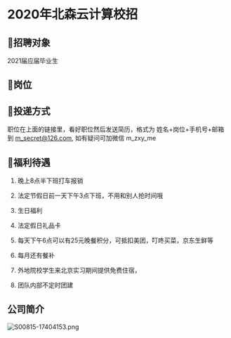 # 2020年北森云计算校招

## 🌝招聘对象
2021届应届毕业生

## 📃岗位

[岗位&招聘流程]: https://beisen.m.zhiye.com/index.html

## 📧投递方式

职位在上面的链接里，看好职位然后发送简历，格式为 姓名+岗位+手机号+邮箱 到 m_secret@126.com, 如有疑问可加微信 m_zxy_me

## 🎁福利待遇

1. 晚上8点半下班打车报销

2. 法定节假日前一天下午3点下班，不用和别人抢时间哦

3. 生日福利
4. 法定假日礼品卡
5. 每天下午6点可以有25元晚餐积分，可抵扣美团，叮咚买菜，京东生鲜等
6. 每月还有餐补
7. 外地院校学生来北京实习期间提供免费住宿，
8. 团队内部不定时团建

## 公司简介

![S00815-17404153.png](https://i.loli.net/2020/08/15/MtSKYBznaW2gT9k.png)